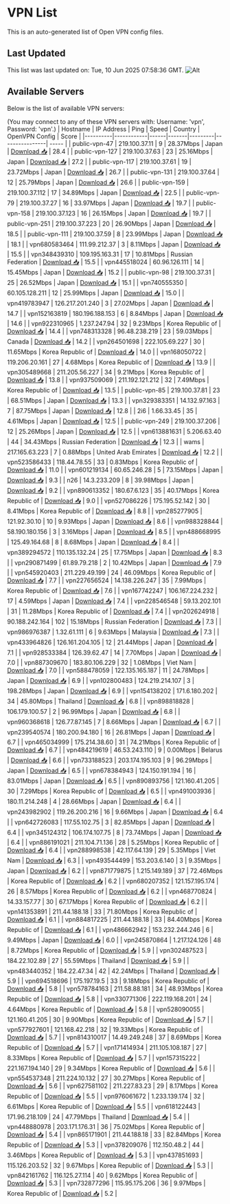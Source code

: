 # VPN List

This is an auto-generated list of Open VPN config files.

## Last Updated

This list was last updated on: Tue, 10 Jun 2025 07:58:36 GMT.
![Alt](https://repobeats.axiom.co/api/embed/186b98318ef1479477931607c1ad7d823f12451f.svg "Repobeats analytics image")

## Available Servers

Below is the list of available VPN servers:

(You may connect to any of these VPN servers with: Username: 'vpn', Password: 'vpn'.)
| Hostname | IP Address | Ping | Speed | Country | OpenVPN Config | Score |
|----------|------------|------|-------|---------|----------------| ----- |
| public-vpn-47 | 219.100.37.11 | 9 | 28.37Mbps | Japan | [Download 📥](./configs/server_0_JP.ovpn) | 28.4 |
| public-vpn-127 | 219.100.37.63 | 23 | 25.16Mbps | Japan | [Download 📥](./configs/server_1_JP.ovpn) | 27.2 |
| public-vpn-117 | 219.100.37.61 | 19 | 23.72Mbps | Japan | [Download 📥](./configs/server_2_JP.ovpn) | 26.7 |
| public-vpn-131 | 219.100.37.64 | 12 | 25.79Mbps | Japan | [Download 📥](./configs/server_3_JP.ovpn) | 26.6 |
| public-vpn-159 | 219.100.37.112 | 17 | 34.89Mbps | Japan | [Download 📥](./configs/server_4_JP.ovpn) | 22.5 |
| public-vpn-79 | 219.100.37.27 | 16 | 33.97Mbps | Japan | [Download 📥](./configs/server_5_JP.ovpn) | 19.7 |
| public-vpn-158 | 219.100.37.123 | 16 | 26.15Mbps | Japan | [Download 📥](./configs/server_6_JP.ovpn) | 19.7 |
| public-vpn-251 | 219.100.37.223 | 20 | 26.90Mbps | Japan | [Download 📥](./configs/server_7_JP.ovpn) | 18.5 |
| public-vpn-111 | 219.100.37.59 | 8 | 23.99Mbps | Japan | [Download 📥](./configs/server_8_JP.ovpn) | 18.1 |
| vpn680583464 | 111.99.212.37 | 3 | 8.11Mbps | Japan | [Download 📥](./configs/server_9_JP.ovpn) | 15.5 |
| vpn348439310 | 109.195.163.31 | 17 | 10.81Mbps | Russian Federation | [Download 📥](./configs/server_10_RU.ovpn) | 15.5 |
| vpn445518024 | 60.96.126.111 | 14 | 15.45Mbps | Japan | [Download 📥](./configs/server_11_JP.ovpn) | 15.2 |
| public-vpn-98 | 219.100.37.31 | 25 | 26.52Mbps | Japan | [Download 📥](./configs/server_12_JP.ovpn) | 15.1 |
| vpn740555350 | 60.105.128.211 | 12 | 25.99Mbps | Japan | [Download 📥](./configs/server_13_JP.ovpn) | 15.0 |
| vpn419783947 | 126.217.201.240 | 3 | 27.02Mbps | Japan | [Download 📥](./configs/server_14_JP.ovpn) | 14.7 |
| vpn152163819 | 180.196.188.153 | 6 | 8.84Mbps | Japan | [Download 📥](./configs/server_15_JP.ovpn) | 14.6 |
| vpn922310965 | 1.237.247.94 | 32 | 9.23Mbps | Korea Republic of | [Download 📥](./configs/server_16_KR.ovpn) | 14.4 |
| vpn748313328 | 96.48.238.219 | 23 | 59.03Mbps | Canada | [Download 📥](./configs/server_17_CA.ovpn) | 14.2 |
| vpn264501698 | 222.105.69.227 | 30 | 11.65Mbps | Korea Republic of | [Download 📥](./configs/server_18_KR.ovpn) | 14.0 |
| vpn168050722 | 119.206.20.161 | 27 | 4.68Mbps | Korea Republic of | [Download 📥](./configs/server_19_KR.ovpn) | 13.9 |
| vpn305489668 | 211.205.56.227 | 34 | 9.21Mbps | Korea Republic of | [Download 📥](./configs/server_20_KR.ovpn) | 13.8 |
| vpn937509069 | 211.192.121.212 | 32 | 7.49Mbps | Korea Republic of | [Download 📥](./configs/server_21_KR.ovpn) | 13.5 |
| public-vpn-85 | 219.100.37.81 | 23 | 68.51Mbps | Japan | [Download 📥](./configs/server_22_JP.ovpn) | 13.3 |
| vpn329383351 | 14.132.97.163 | 7 | 87.75Mbps | Japan | [Download 📥](./configs/server_23_JP.ovpn) | 12.8 |
| 2i6 | 1.66.33.45 | 35 | 4.61Mbps | Japan | [Download 📥](./configs/server_24_JP.ovpn) | 12.5 |
| public-vpn-249 | 219.100.37.206 | 12 | 25.26Mbps | Japan | [Download 📥](./configs/server_25_JP.ovpn) | 12.5 |
| vpn613881631 | 5.206.63.40 | 44 | 34.43Mbps | Russian Federation | [Download 📥](./configs/server_26_RU.ovpn) | 12.3 |
| wams | 217.165.63.223 | 7 | 0.88Mbps | United Arab Emirates | [Download 📥](./configs/server_27_AE.ovpn) | 12.2 |
| vpn523586433 | 118.44.78.55 | 33 | 0.83Mbps | Korea Republic of | [Download 📥](./configs/server_28_KR.ovpn) | 11.0 |
| vpn601219134 | 60.65.246.28 | 5 | 73.15Mbps | Japan | [Download 📥](./configs/server_29_JP.ovpn) | 9.3 |
| n26 | 14.3.233.209 | 8 | 39.98Mbps | Japan | [Download 📥](./configs/server_30_JP.ovpn) | 9.2 |
| vpn890613352 | 180.67.6.123 | 35 | 40.17Mbps | Korea Republic of | [Download 📥](./configs/server_31_KR.ovpn) | 9.0 |
| vpn527086226 | 175.195.52.142 | 30 | 8.41Mbps | Korea Republic of | [Download 📥](./configs/server_32_KR.ovpn) | 8.8 |
| vpn285277905 | 121.92.30.10 | 10 | 9.93Mbps | Japan | [Download 📥](./configs/server_33_JP.ovpn) | 8.6 |
| vpn988328844 | 58.190.180.156 | 3 | 3.16Mbps | Japan | [Download 📥](./configs/server_34_JP.ovpn) | 8.5 |
| vpn488668995 | 125.49.164.68 | 8 | 8.68Mbps | Japan | [Download 📥](./configs/server_35_JP.ovpn) | 8.4 |
| vpn389294572 | 110.135.132.24 | 25 | 17.75Mbps | Japan | [Download 📥](./configs/server_36_JP.ovpn) | 8.3 |
| vpn290871499 | 61.89.79.218 | 2 | 10.42Mbps | Japan | [Download 📥](./configs/server_37_JP.ovpn) | 7.9 |
| vpn545920403 | 211.229.49.199 | 24 | 46.09Mbps | Korea Republic of | [Download 📥](./configs/server_38_KR.ovpn) | 7.7 |
| vpn227656524 | 14.138.226.247 | 35 | 7.99Mbps | Korea Republic of | [Download 📥](./configs/server_39_KR.ovpn) | 7.6 |
| vpn167742247 | 106.167.224.232 | 17 | 4.59Mbps | Japan | [Download 📥](./configs/server_40_JP.ovpn) | 7.4 |
| vpn228546548 | 59.13.202.101 | 31 | 11.28Mbps | Korea Republic of | [Download 📥](./configs/server_41_KR.ovpn) | 7.4 |
| vpn202624918 | 90.188.242.164 | 102 | 15.18Mbps | Russian Federation | [Download 📥](./configs/server_42_RU.ovpn) | 7.3 |
| vpn986976387 | 1.32.61.111 | 6 | 9.63Mbps | Malaysia | [Download 📥](./configs/server_43_MY.ovpn) | 7.3 |
| vpn433964826 | 126.161.204.105 | 12 | 21.44Mbps | Japan | [Download 📥](./configs/server_44_JP.ovpn) | 7.1 |
| vpn928533384 | 126.39.62.47 | 14 | 7.70Mbps | Japan | [Download 📥](./configs/server_45_JP.ovpn) | 7.0 |
| vpn887309670 | 183.80.106.229 | 32 | 1.08Mbps | Viet Nam | [Download 📥](./configs/server_46_VN.ovpn) | 7.0 |
| vpn588478059 | 122.135.165.187 | 11 | 24.78Mbps | Japan | [Download 📥](./configs/server_47_JP.ovpn) | 6.9 |
| vpn102800483 | 124.219.214.107 | 3 | 198.28Mbps | Japan | [Download 📥](./configs/server_48_JP.ovpn) | 6.9 |
| vpn154138202 | 171.6.180.202 | 34 | 45.80Mbps | Thailand | [Download 📥](./configs/server_49_TH.ovpn) | 6.8 |
| vpn898818828 | 106.179.100.57 | 2 | 96.99Mbps | Japan | [Download 📥](./configs/server_50_JP.ovpn) | 6.8 |
| vpn960368618 | 126.77.87.145 | 7 | 8.66Mbps | Japan | [Download 📥](./configs/server_51_JP.ovpn) | 6.7 |
| vpn239540574 | 180.200.94.180 | 16 | 26.81Mbps | Japan | [Download 📥](./configs/server_52_JP.ovpn) | 6.7 |
| vpn465034999 | 175.214.38.60 | 31 | 74.21Mbps | Korea Republic of | [Download 📥](./configs/server_53_KR.ovpn) | 6.7 |
| vpn484219619 | 46.53.243.110 | 9 | 0.00Mbps | Belarus | [Download 📥](./configs/server_54_BY.ovpn) | 6.6 |
| vpn733188523 | 203.174.195.103 | 9 | 96.29Mbps | Japan | [Download 📥](./configs/server_55_JP.ovpn) | 6.5 |
| vpn678384943 | 124.150.191.194 | 16 | 83.01Mbps | Japan | [Download 📥](./configs/server_56_JP.ovpn) | 6.5 |
| vpn890893756 | 121.160.41.205 | 30 | 7.29Mbps | Korea Republic of | [Download 📥](./configs/server_57_KR.ovpn) | 6.5 |
| vpn491003936 | 180.11.214.248 | 4 | 28.66Mbps | Japan | [Download 📥](./configs/server_58_JP.ovpn) | 6.4 |
| vpn243982902 | 119.26.200.216 | 16 | 9.66Mbps | Japan | [Download 📥](./configs/server_59_JP.ovpn) | 6.4 |
| vpn642726083 | 117.55.102.75 | 3 | 82.85Mbps | Japan | [Download 📥](./configs/server_60_JP.ovpn) | 6.4 |
| vpn345124312 | 106.174.107.75 | 8 | 73.74Mbps | Japan | [Download 📥](./configs/server_61_JP.ovpn) | 6.4 |
| vpn886191021 | 211.104.71.136 | 28 | 5.25Mbps | Korea Republic of | [Download 📥](./configs/server_62_KR.ovpn) | 6.4 |
| vpn288998538 | 42.117.64.139 | 29 | 5.35Mbps | Viet Nam | [Download 📥](./configs/server_63_VN.ovpn) | 6.3 |
| vpn493544499 | 153.203.6.140 | 3 | 9.35Mbps | Japan | [Download 📥](./configs/server_64_JP.ovpn) | 6.2 |
| vpn871779875 | 1.215.149.189 | 37 | 72.46Mbps | Korea Republic of | [Download 📥](./configs/server_65_KR.ovpn) | 6.2 |
| vpn680207352 | 121.157.195.174 | 26 | 8.57Mbps | Korea Republic of | [Download 📥](./configs/server_66_KR.ovpn) | 6.2 |
| vpn468770824 | 14.33.157.77 | 30 | 67.17Mbps | Korea Republic of | [Download 📥](./configs/server_67_KR.ovpn) | 6.2 |
| vpn141353891 | 211.44.188.18 | 33 | 71.80Mbps | Korea Republic of | [Download 📥](./configs/server_68_KR.ovpn) | 6.1 |
| vpn884817225 | 211.44.188.18 | 33 | 84.40Mbps | Korea Republic of | [Download 📥](./configs/server_69_KR.ovpn) | 6.1 |
| vpn486662942 | 153.232.244.246 | 6 | 9.49Mbps | Japan | [Download 📥](./configs/server_70_JP.ovpn) | 6.0 |
| vpn245870864 | 1.217.124.126 | 48 | 8.72Mbps | Korea Republic of | [Download 📥](./configs/server_71_KR.ovpn) | 5.9 |
| vpn302487523 | 184.22.102.89 | 27 | 55.59Mbps | Thailand | [Download 📥](./configs/server_72_TH.ovpn) | 5.9 |
| vpn483440352 | 184.22.47.34 | 42 | 42.24Mbps | Thailand | [Download 📥](./configs/server_73_TH.ovpn) | 5.9 |
| vpn694518696 | 175.197.19.5 | 33 | 9.18Mbps | Korea Republic of | [Download 📥](./configs/server_74_KR.ovpn) | 5.8 |
| vpn578784163 | 211.58.88.181 | 34 | 48.93Mbps | Korea Republic of | [Download 📥](./configs/server_75_KR.ovpn) | 5.8 |
| vpn330771306 | 222.119.168.201 | 24 | 4.64Mbps | Korea Republic of | [Download 📥](./configs/server_76_KR.ovpn) | 5.8 |
| vpn528090055 | 121.160.41.205 | 30 | 9.90Mbps | Korea Republic of | [Download 📥](./configs/server_77_KR.ovpn) | 5.7 |
| vpn577927601 | 121.168.42.218 | 32 | 19.33Mbps | Korea Republic of | [Download 📥](./configs/server_78_KR.ovpn) | 5.7 |
| vpn814310017 | 14.49.249.248 | 37 | 8.69Mbps | Korea Republic of | [Download 📥](./configs/server_79_KR.ovpn) | 5.7 |
| vpn171414934 | 211.105.108.187 | 27 | 8.33Mbps | Korea Republic of | [Download 📥](./configs/server_80_KR.ovpn) | 5.7 |
| vpn157315222 | 221.167.194.140 | 29 | 9.34Mbps | Korea Republic of | [Download 📥](./configs/server_81_KR.ovpn) | 5.6 |
| vpn554537348 | 211.224.10.132 | 27 | 30.27Mbps | Korea Republic of | [Download 📥](./configs/server_82_KR.ovpn) | 5.6 |
| vpn627581102 | 211.227.83.23 | 29 | 8.17Mbps | Korea Republic of | [Download 📥](./configs/server_83_KR.ovpn) | 5.5 |
| vpn976061672 | 1.233.139.174 | 32 | 6.61Mbps | Korea Republic of | [Download 📥](./configs/server_84_KR.ovpn) | 5.5 |
| vpn618122443 | 171.96.218.109 | 24 | 47.79Mbps | Thailand | [Download 📥](./configs/server_85_TH.ovpn) | 5.4 |
| vpn448880978 | 203.171.176.31 | 36 | 75.02Mbps | Korea Republic of | [Download 📥](./configs/server_86_KR.ovpn) | 5.4 |
| vpn865171901 | 211.44.188.18 | 33 | 82.84Mbps | Korea Republic of | [Download 📥](./configs/server_87_KR.ovpn) | 5.3 |
| vpn378209076 | 112.150.48.2 | 44 | 3.46Mbps | Korea Republic of | [Download 📥](./configs/server_88_KR.ovpn) | 5.3 |
| vpn437851693 | 115.126.203.52 | 32 | 9.67Mbps | Korea Republic of | [Download 📥](./configs/server_89_KR.ovpn) | 5.3 |
| vpn842161762 | 116.125.27.114 | 40 | 9.62Mbps | Korea Republic of | [Download 📥](./configs/server_90_KR.ovpn) | 5.3 |
| vpn732877296 | 115.95.175.206 | 36 | 9.97Mbps | Korea Republic of | [Download 📥](./configs/server_91_KR.ovpn) | 5.2 |
